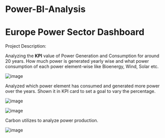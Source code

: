 # Power-BI-Analysis

# Europe Power Sector Dashboard

Project Description:
    
   Analyzing the **KPI** value of Power Generation and Consumption for around 20 years. 
   How much power is generated yearly wise and what power consumption of each power element-wise like Bioenergy, Wind, Solar etc.

![image](https://github.com/Meenaharshini/Power-BI-Analysis/assets/108173891/5c302f54-2616-48ab-9e91-efd7e0dcfb59)

   Analyzed which power element has consumed and generated more power over the years. 
   Shown it in KPI card to set a goal to vary the percentage.

![image](https://github.com/Meenaharshini/Power-BI-Analysis/assets/108173891/4841c7ce-6fda-4143-b573-d39984ea732f)


![image](https://github.com/Meenaharshini/Power-BI-Analysis/assets/108173891/1af260fc-5d29-4922-bb2a-7de6b927feb9)

   Carbon utilizes to analyze power production.

![image](https://github.com/Meenaharshini/Power-BI-Analysis/assets/108173891/2bc5f2b5-57e8-49e3-9a57-e2c8bccb8f53)



